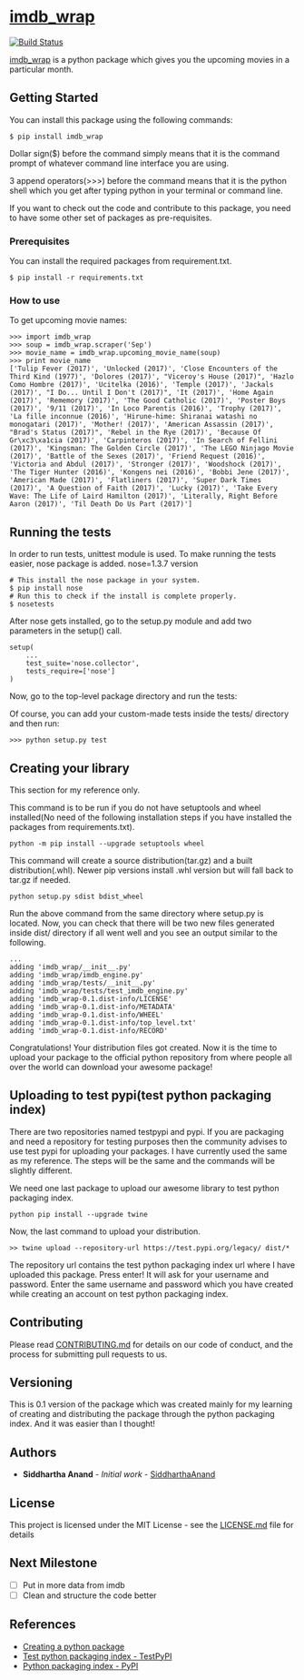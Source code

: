 # [imdb_wrap](https://test.pypi.org/project/imdb-wrap/)

[![Build Status](https://travis-ci.org/SiddharthaAnand/imdb_wrap.svg?branch=master)](https://travis-ci.org/SiddharthaAnand/imdb_wrap)

[imdb_wrap](https://test.pypi.org/project/imdb-wrap/) is a python package which gives you the upcoming movies in a particular month.

## Getting Started
You can install this package using the following commands:
```
$ pip install imdb_wrap
```
Dollar sign($) before the command simply means that it is the command 
prompt of whatever command line interface you are using.

3 append operators(>>>) before the command means that it is the 
python shell which you get after typing python in your terminal 
or command line.

If you want to check out the code and contribute to this package, 
you need to have some other set of packages as pre-requisites.

### Prerequisites
You can install the required packages from requirement.txt.
```
$ pip install -r requirements.txt
```
### How to use
To get upcoming movie names:
```
>>> import imdb_wrap
>>> soup = imdb_wrap.scraper('Sep')
>>> movie_name = imdb_wrap.upcoming_movie_name(soup)
>>> print movie_name
['Tulip Fever (2017)', 'Unlocked (2017)', 'Close Encounters of the Third Kind (1977)', 'Dolores (2017)', "Viceroy's House (2017)", 'Hazlo Como Hombre (2017)', 'Ucitelka (2016)', 'Temple (2017)', 'Jackals (2017)', "I Do... Until I Don't (2017)", 'It (2017)', 'Home Again (2017)', 'Rememory (2017)', 'The Good Catholic (2017)', 'Poster Boys (2017)', '9/11 (2017)', 'In Loco Parentis (2016)', 'Trophy (2017)', 'La fille inconnue (2016)', 'Hirune-hime: Shiranai watashi no monogatari (2017)', 'Mother! (2017)', 'American Assassin (2017)', "Brad's Status (2017)", 'Rebel in the Rye (2017)', 'Because Of Gr\xc3\xa1cia (2017)', 'Carpinteros (2017)', 'In Search of Fellini (2017)', 'Kingsman: The Golden Circle (2017)', 'The LEGO Ninjago Movie (2017)', 'Battle of the Sexes (2017)', 'Friend Request (2016)', 'Victoria and Abdul (2017)', 'Stronger (2017)', 'Woodshock (2017)', 'The Tiger Hunter (2016)', 'Kongens nei (2016)', 'Bobbi Jene (2017)', 'American Made (2017)', 'Flatliners (2017)', 'Super Dark Times (2017)', 'A Question of Faith (2017)', 'Lucky (2017)', 'Take Every Wave: The Life of Laird Hamilton (2017)', 'Literally, Right Before Aaron (2017)', 'Til Death Do Us Part (2017)']
```

## Running the tests
In order to run tests, unittest module is used. To make running the tests easier, nose package is added.
nose=1.3.7 version
```
# This install the nose package in your system.
$ pip install nose
# Run this to check if the install is complete properly.
$ nosetests
``` 
After nose gets installed, go to the setup.py module and add two parameters in the setup() call.
```
setup(
	...
	test_suite='nose.collector',
	tests_require=['nose']
)
```
Now, go to the top-level package directory and run the tests:

Of course, you can add your custom-made tests inside the tests/ 
directory and then run:
```
>>> python setup.py test
```
## Creating your library
This section for my reference only.

This command is to be run if you do not have setuptools and 
wheel installed(No need of the following installation steps if 
you have installed the packages from requirements.txt).
```
python -m pip install --upgrade setuptools wheel
```
This command will create a source distribution(tar.gz) and a built 
distribution(.whl). Newer pip versions install .whl version
but will fall back to tar.gz if needed.
```
python setup.py sdist bdist_wheel
```
Run the above command from the same directory where setup.py 
is located.
Now, you can check that there will be two new files generated 
inside dist/ directory if all went well and you see an output 
similar to the following.
```
...
adding 'imdb_wrap/__init__.py'
adding 'imdb_wrap/imdb_engine.py'
adding 'imdb_wrap/tests/__init__.py'
adding 'imdb_wrap/tests/test_imdb_engine.py'
adding 'imdb_wrap-0.1.dist-info/LICENSE'
adding 'imdb_wrap-0.1.dist-info/METADATA'
adding 'imdb_wrap-0.1.dist-info/WHEEL'
adding 'imdb_wrap-0.1.dist-info/top_level.txt'
adding 'imdb_wrap-0.1.dist-info/RECORD'
```
Congratulations! Your distribution files got created.
Now it is the time to upload your package to the official
python repository from where people all over the world can 
download your awesome package!

## Uploading to test pypi(test python packaging index)
There are two repositories named testpypi and pypi. If you are 
packaging and need a repository for testing purposes then the 
community advises to use test pypi for uploading your packages. I 
have currently used the same as my reference. The steps will be the 
same and the commands will be slightly different.

We need one last package to upload our awesome library to test python
packaging index. 
```
python pip install --upgrade twine
```
Now, the last command to upload your distribution.
```
>> twine upload --repository-url https://test.pypi.org/legacy/ dist/*
```
The repository url contains the test python packaging index url where
I have uploaded this package.
Press enter! It will ask for your username and password. Enter the same 
username and password which you have created while creating an account 
on test python packaging index.
 
## Contributing

Please read [CONTRIBUTING.md](https://gist.github.com/PurpleBooth/b24679402957c63ec426) for details on our code of conduct, and the process for submitting pull requests to us.

## Versioning
This is 0.1 version of the package which was created mainly for my 
learning of creating and distributing the package through the 
python packaging index. And it was easier than I thought!

## Authors

* **Siddhartha Anand** - *Initial work* - [SiddharthaAnand](https://github.com/SiddharthaAnand)

## License

This project is licensed under the MIT License - see the [LICENSE.md](LICENSE.md) file for details

## Next Milestone
- [ ] Put in more data from imdb
- [ ] Clean and structure the code better

## References

* [Creating a python package](https://python-packaging.readthedocs.io/en/latest/minimal.html)
* [Test python packaging index - TestPyPI](https://test.pypi.org/)
* [Python packaging index - PyPI](https://packaging.python.org/tutorials/packaging-projects/)
